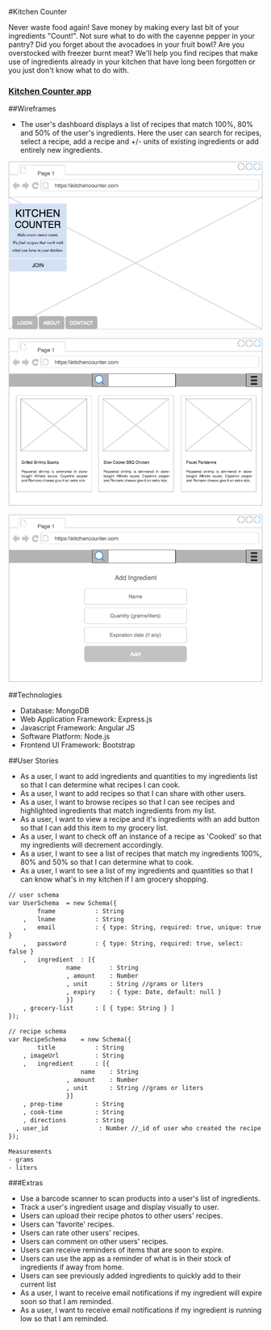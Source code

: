 #Kitchen Counter

Never waste food again! Save money by making every last bit of your ingredients "Count!". Not sure what to do with the cayenne pepper in your pantry? Did you forget about the avocadoes in your fruit bowl? Are you overstocked with freezer burnt meat? We'll help you find recipes that make use of ingredients already in your kitchen that have long been forgotten or you just don't know what to do with.

### [Kitchen Counter app](https://kitchen-counter.herokuapp.com/ "Kitchen Counter Homepage")


##Wireframes
- The user's dashboard displays a list of recipes that match 100%, 80% and 50% of the user's ingredients. Here the user can search for recipes, select a recipe, add a recipe and +/- units of existing ingredients or add entirely new ingredients.

![kitchen-counter](README_images/homepage.png "Homepage")

![kitchen-counter](README_images/profile.png "Profile")

![kitchen-counter](README_images/ingredient.png "Add Ingredient")


##Technologies

- Database: MongoDB
- Web Application Framework: Express.js
- Javascript Framework: Angular JS
- Software Platform: Node.js
- Frontend UI Framework: Bootstrap


##User Stories

- As a user, I want to add ingredients and quantities to my ingredients list so that I can determine what recipes I can cook.
- As a user, I want to add recipes so that I can share with other users.
- As a user, I want to browse recipes so that I can see recipes and highlighted ingredients that match ingredients from my list.
- As a user, I want to view a recipe and it's ingredients with an add button so that I can add this item to my grocery list.
- As a user, I want to check off an instance of a recipe as 'Cooked' so that my ingredients will decrement accordingly.
- As a user, I want to see a list of recipes that match my ingredients 100%, 80% and 50% so that I can determine what to cook.
- As a user, I want to see a list of my ingredients and quantities so that I can know what's in my kitchen if I am grocery shopping.

```
// user schema
var UserSchema	= new Schema({
		fname    		: String
	,	lname    		: String
	,	email    		: { type: String, required: true, unique: true }
	,	password		: { type: String, required: true, select: false }
	,	ingredient	: [{
				name		: String
				, amount	: Number
				, unit		: String //grams or liters
				, expiry	: { type: Date, default: null }
				}]
	, grocery-list		: [ { type: String } ]
});
```
```
// recipe schema
var RecipeSchema	= new Schema({
		title 			: String
	, imageUrl			: String
	,	ingredient  	: [{
					name	: String
				, amount	: Number
				, unit		: String //grams or liters
				}]
	, prep-time			: String
	, cook-time			: String
	, directions		: String
  , user_id      		 : Number //_id of user who created the recipe
});
```
```
Measurements
- grams
- liters

```

###Extras
- Use a barcode scanner to scan products into a user's list of ingredients.
- Track a user's ingredient usage and display visually to user.
- Users can upload their recipe photos to other users' recipes.
- Users can 'favorite' recipes.
- Users can rate other users' recipes.
- Users can comment on other users' recipes.
- Users can receive reminders of items that are soon to expire.
- Users can use the app as a reminder of what is in their stock of ingredients if away from home.
- Users can see previously added ingredients to quickly add to their current list
- As a user, I want to receive email notifications if my ingredient will expire soon so that I am reminded.
- As a user, I want to receive email notifications if my ingredient is running low so that I am reminded.

